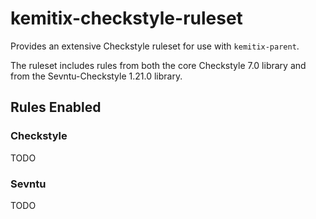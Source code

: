 # kemitix-checkstyle-ruleset

Provides an extensive Checkstyle ruleset for use with `kemitix-parent`.

The ruleset includes rules from both the core Checkstyle 7.0 library and
from the Sevntu-Checkstyle 1.21.0 library.  

## Rules Enabled

### Checkstyle

TODO

### Sevntu

TODO
